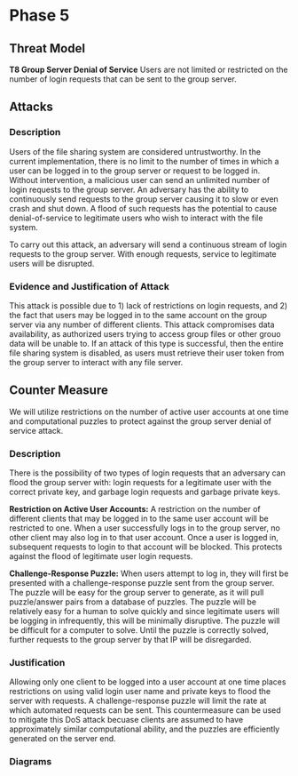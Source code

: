 # Phase 5

## Threat Model
**T8 Group Server Denial of Service** Users are not limited or restricted on the number of login requests that can be sent to the group server.

## Attacks
### Description
Users of the file sharing system are considered untrustworthy. In the current implementation, there is no limit to the number of times in which a user can be logged in to the group server or request to be logged in. Without intervention, a malicious user can send an unlimited number of login requests to the group server. An adversary has the ability to continuously send requests to the group server causing it to slow or even crash and shut down. A flood of such requests has the potential to cause denial-of-service to legitimate users who wish to interact with the file system.

To carry out this attack, an adversary will send a continuous stream of login requests to the group server. With enough requests, service to legitimate users will be disrupted.

### Evidence and Justification of Attack
This attack is possible due to 1) lack of restrictions on login requests, and 2) the fact that users may be logged in to the same account on the group server via any number of different clients. This attack compromises data availability, as authorized users trying to access group files or other grouo data will be unable to. If an attack of this type is successful, then the entire file sharing system is disabled, as users must retrieve their user token from the group server to interact with any file server.

## Counter Measure
We will utilize restrictions on the number of active user accounts at one time and computational puzzles to protect against the group server denial of service attack.

### Description
There is the possibility of two types of login requests that an adversary can flood the group server with: login requests for a legitimate user with the correct private key, and garbage login requests and garbage private keys.

**Restriction on Active User Accounts:**
A restriction on the number of different clients that may be logged in to the same user account will be restricted to one. When a user successfully logs in to the group server, no other client may also log in to that user account. Once a user is logged in, subsequent requests to login to that account will be blocked. This protects against the flood of legitimate user login requests.

**Challenge-Response Puzzle:**
When users attempt to log in, they will first be presented with a challenge-response puzzle sent from the group server. The puzzle will be easy for the group server to generate, as it will pull puzzle/answer pairs from a database of puzzles. The puzzle will be relatively easy for a human to solve quickly and since legitimate users will be logging in infrequently, this will be minimally disruptive. The puzzle will be difficult for a computer to solve. Until the puzzle is correctly solved, further requests to the group server by that IP will be disregarded.

### Justification
Allowing only one client to be logged into a user account at one time places restrictions on using valid login user name and private keys to flood the server with requests. A challenge-response puzzle will limit the rate at which automated requests can be sent. This countermeasure can be used to mitigate this DoS attack becuase clients are assumed to have approximately similar computational ability, and the puzzles are efficiently generated on the server end. 

### Diagrams
